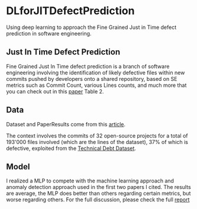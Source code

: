 # DLforJITDefectPrediction
Using deep learning to approach the Fine Grained Just in Time defect prediction in software engineering.
## Just In Time Defect Prediction
Fine Grained Just In Time defect prediction is a branch of software engineering involving the identification of likely defective files within new commits pushed by developers onto a shared repository, based on SE metrics such as Commit Count, various Lines counts, and much more that you can check out in this [paper](https://www.sciencedirect.com/science/article/pii/S0164121218302656) Table 2.

## Data
Dataset and PaperResults come from this [article](https://www.researchgate.net/publication/359109059_Regularity_or_Anomaly_On_The_Use_of_Anomaly_Detection_for_Fine-Grained_Just-in-Time_Defect_Prediction).

The context involves the commits of 32 open-source projects for a total of 193'000 files involved (which are the lines of the dataset), 37% of which is defective, exploited from the [Technical Debt Dataset](https://arxiv.org/ftp/arxiv/papers/1908/1908.00827.pdf).

## Model
I realized a MLP to compete with the machine learning approach and anomaly detection approach used in the first two papers I cited.
The results are average, the MLP does better than others regarding certain metrics, but worse regarding others. For the full discussion, please check the full [report](https://github.com/GerardoFesta/DLforJITDefectPrediction/blob/main/Deep%20Learning%20per%20la%20JIT%20Defect%20Prediction.pdf)
